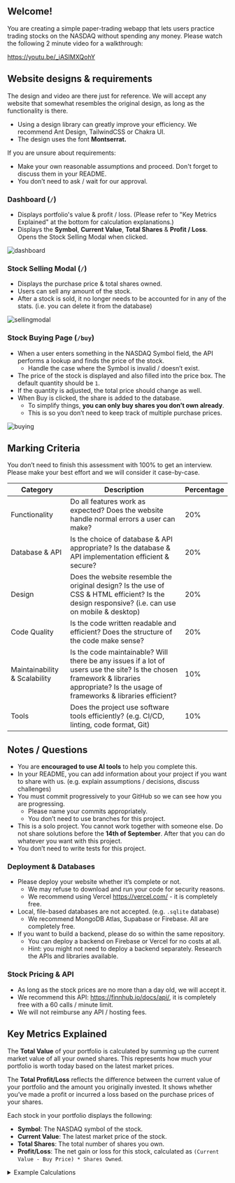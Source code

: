 ## Welcome!

You are creating a simple paper-trading webapp that lets users practice trading stocks on the NASDAQ without spending any money. Please watch the following 2 minute video for a walkthrough:

https://youtu.be/_iASIMXQohY

## Website designs & requirements

The design and video are there just for reference. We will accept any website that somewhat resembles the original design, as long as the functionality is there.

- Using a design library can greatly improve your efficiency. We recommend Ant Design, TailwindCSS or Chakra UI.
- The design uses the font **Montserrat.**

If you are unsure about requirements:

- Make your own reasonable assumptions and proceed. Don't forget to discuss them in your README.
- You don’t need to ask / wait for our approval.

### Dashboard (`/`)
- Displays portfolio's value & profit / loss. (Please refer to "Key Metrics Explained" at the bottom for calculation explanations.)
- Displays the **Symbol**, **Current Value**, **Total Shares** & **Profit / Loss**. Opens the Stock Selling Modal when clicked.

![dashboard](https://github.com/user-attachments/assets/9b28e2f4-90b3-48dd-aff6-c760f2aea398)

### Stock Selling Modal (`/`)
- Displays the purchase price & total shares owned.
- Users can sell any amount of the stock.
- After a stock is sold, it no longer needs to be accounted for in any of the stats. (i.e. you can delete it from the database)

![sellingmodal](https://github.com/user-attachments/assets/80d1c877-113d-466e-80cc-ba916ec0acca)

### Stock Buying Page (`/buy`)

- When a user enters something in the NASDAQ Symbol field, the API performs a lookup and finds the price of the stock.
    - Handle the case where the Symbol is invalid / doesn’t exist.
- The price of the stock is displayed and also filled into the price box. The default quantity should be `1`.
- If the quantity is adjusted, the total price should change as well.
- When Buy is clicked, the share is added to the database.
    - To simplify things, **you can only buy shares you don’t own already**.
    - This is so you don’t need to keep track of multiple purchase prices.

![buying](https://github.com/user-attachments/assets/36a207ee-6fa4-4e43-813e-ee3522ae3ca0)

## Marking Criteria

You don’t need to finish this assessment with 100% to get an interview. Please make your best effort and we will consider it case-by-case. 

| Category                    | Description                                                                                                                                       | Percentage |
|-----------------------------|---------------------------------------------------------------------------------------------------------------------------------------------------|------------|
| Functionality               | Do all features work as expected? Does the website handle normal errors a user can make?                                                           | 20%        |
| Database & API              | Is the choice of database & API appropriate? Is the database & API implementation efficient & secure?                                              | 20%        |
| Design                      | Does the website resemble the original design? Is the use of CSS & HTML efficient? Is the design responsive? (i.e. can use on mobile & desktop)     | 20%        |
| Code Quality                | Is the code written readable and efficient? Does the structure of the code make sense?                                                             | 20%        |
| Maintainability & Scalability | Is the code maintainable? Will there be any issues if a lot of users use the site? Is the chosen framework & libraries appropriate? Is the usage of frameworks & libraries efficient? | 10%        |
| Tools                       | Does the project use software tools efficiently? (e.g. CI/CD, linting, code format, Git)                                                           | 10%        |


## Notes / Questions

- You are **encouraged to use AI tools** to help you complete this.
- In your README, you can add information about your project if you want to share with us. (e.g. explain assumptions / decisions, discuss challenges)
- You must commit progressively to your GitHub so we can see how you are progressing.
    - Please name your commits appropriately.
    - You don’t need to use branches for this project.
- This is a solo project. You cannot work together with someone else. Do not share solutions before the **14th of September**. After that you can do whatever you want with this project.
- You don’t need to write tests for this project.

### Deployment & Databases

- Please deploy your website whether it’s complete or not.
    - We may refuse to download and run your code for security reasons.
    - We recommend using Vercel https://vercel.com/ - it is completely free.
- Local, file-based databases are not accepted. (e.g. `.sqlite` database)
    - We recommend MongoDB Atlas, Supabase or Firebase. All are completely free.
- If you want to build a backend, please do so within the same repository.
    - You can deploy a backend on Firebase or Vercel for no costs at all.
    - Hint: you might not need to deploy a backend separately. Research the APIs and libraries available.

### Stock Pricing & API

- As long as the stock prices are no more than a day old, we will accept it.
- We recommend this API: https://finnhub.io/docs/api/, it is completely free with a 60 calls / minute limit.
- We will not reimburse any API / hosting fees.

## Key Metrics Explained
The **Total Value** of your portfolio is calculated by summing up the current market value of all your owned shares. This represents how much your portfolio is worth today based on the latest market prices.

The **Total Profit/Loss** reflects the difference between the current value of your portfolio and the amount you originally invested. It shows whether you’ve made a profit or incurred a loss based on the purchase prices of your shares.

Each stock in your portfolio displays the following:

- **Symbol**: The NASDAQ symbol of the stock.
- **Current Value**: The latest market price of the stock.
- **Total Shares**: The total number of shares you own.
- **Profit/Loss**: The net gain or loss for this stock, calculated as `(Current Value - Buy Price) * Shares Owned`.

<details>
  <summary>Example Calculations</summary>

  ### Example Portfolio:
  --- 
  **MSFT**  
  - Current Value: $400  
  - Buy Price: $300  
  - Shares Owned: 10  
  
  **AAPL**  
  - Current Value: $200  
  - Buy Price: $300  
  - Shares Owned: 10

  ### Example Calculations
  ---
  **MSFT's Stock Information**  
  Symbol: MSFT  
  Current Value: $400  
  Total Shares: 10  
  Profit/Loss: ($400 - $300) * 10 = $1000 Profit
  
  **AAPL's Stock Information**  
  Symbol: AAPL  
  Current Value: $200  
  Total Shares: 10  
  Profit/Loss: ($200 - $300) * 10 = -$1000 Loss

  **Portfolio's Total Value**  
  Total Value
  = MSFT + AAPL  
  = ($400 * 10) + ($200 * 10)  
  = $6000
  
  **Portfolio's Total Profit/Loss**  
  Total Profit/Loss 
  = (MSFT Current Value - MSFT Buy Price) * MSFT Shares Owned + (AAPL Current Value - AAPL Buy Price) * AAPL Shares Owned  
  = ($400 - $300) * 10 + ($200 - $300) * 10  
  = $1000 + (-$1000)  
  = $0

  ---

</details>
